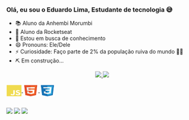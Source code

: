 ### Olá, eu sou o Eduardo Lima, Estudante de tecnologia 😅


- 📚 Aluno da Anhembi Morumbi 
- 🚀 Aluno da Rocketseat
- 🤔 Estou em busca de conhecimento
- 😄 Pronouns: Ele/Dele
- ⚡ Curiosidade: Faço parte de 2% da população ruiva do mundo 👨‍🦰
- ⛏️ Em construção...

<div align="center">
  <a href="https://github.com/rafaballerini">
  <img height="180rem" src="https://github-readme-stats.vercel.app/api?username=eduardolm6&show_icons=true&theme=synthwave&include_all_commits=true&count_private=true"/>
  <img height="180rem" src="https://github-readme-stats.vercel.app/api/top-langs/?username=eduardolm6&layout=compact&langs_count=7&theme=synthwave"/>
</div>
  
  <div style="display: inline_block"><br>
  <img align="center" alt="Js" height="30" width="40" src="https://raw.githubusercontent.com/devicons/devicon/master/icons/javascript/javascript-plain.svg">
  <img align="center" alt="HTML" height="30" width="40" src="https://raw.githubusercontent.com/devicons/devicon/master/icons/html5/html5-original.svg">
  <img align="center" alt="CSS" height="30" width="40" src="https://raw.githubusercontent.com/devicons/devicon/master/icons/css3/css3-original.svg">
</div>
  
##
  
  <div> 
  <a href="https://www.instagram.com/eduardtully/" target="_blank"><img src="https://img.shields.io/badge/-Instagram-%23E4405F?style=for-the-badge&logo=instagram&logoColor=white" target="_blank"></a>
  <a href = "mailto:eduardolm6@gmail.com"><img src="https://img.shields.io/badge/-Gmail-%23333?style=for-the-badge&logo=gmail&logoColor=white" target="_blank"></a>
  <a href="https://www.linkedin.com/in/eduardo-lima-656773180/" target="_blank"><img src="https://img.shields.io/badge/-LinkedIn-%230077B5?style=for-the-badge&logo=linkedin&logoColor=white" target="_blank"></a> 
  
</div>
       
